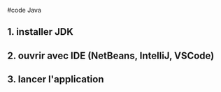 #code Java
## 1. installer JDK
## 2. ouvrir avec IDE (NetBeans, IntelliJ, VSCode)
## 3. lancer l'application 
